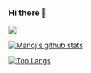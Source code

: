 ### Hi there 👋

![](https://komarev.com/ghpvc/?username=manojsatya&color=brightgreen)

[![Manoj's github stats](https://github-readme-stats.vercel.app/api?username=manojsatya&count_private=true)](https://github.com/anuraghazra/github-readme-stats)

[![Top Langs](https://github-readme-stats.vercel.app/api/top-langs/?username=manojsatya&layout=compact)](https://github.com/anuraghazra/github-readme-stats)

<!--
**manojsatya/manojsatya** is a ✨ _special_ ✨ repository because its `README.md` (this file) appears on your GitHub profile.

Here are some ideas to get you started:

- 🔭 I’m currently working on ...
- 🌱 I’m currently learning ...
- 👯 I’m looking to collaborate on ...
- 🤔 I’m looking for help with ...
- 💬 Ask me about ...
- 📫 How to reach me: ...
- 😄 Pronouns: ...
- ⚡ Fun fact: ...
-->
